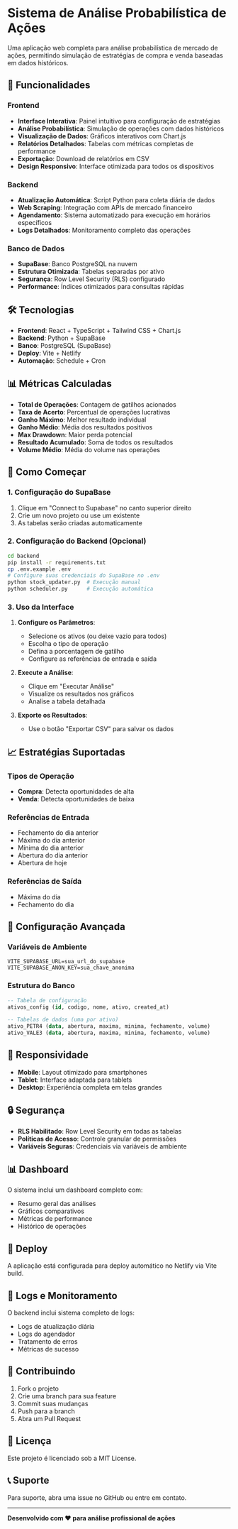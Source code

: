 # Sistema de Análise Probabilística de Ações

Uma aplicação web completa para análise probabilística de mercado de ações, permitindo simulação de estratégias de compra e venda baseadas em dados históricos.

## 🚀 Funcionalidades

### Frontend
- **Interface Interativa**: Painel intuitivo para configuração de estratégias
- **Análise Probabilística**: Simulação de operações com dados históricos
- **Visualização de Dados**: Gráficos interativos com Chart.js
- **Relatórios Detalhados**: Tabelas com métricas completas de performance
- **Exportação**: Download de relatórios em CSV
- **Design Responsivo**: Interface otimizada para todos os dispositivos

### Backend
- **Atualização Automática**: Script Python para coleta diária de dados
- **Web Scraping**: Integração com APIs de mercado financeiro
- **Agendamento**: Sistema automatizado para execução em horários específicos
- **Logs Detalhados**: Monitoramento completo das operações

### Banco de Dados
- **SupaBase**: Banco PostgreSQL na nuvem
- **Estrutura Otimizada**: Tabelas separadas por ativo
- **Segurança**: Row Level Security (RLS) configurado
- **Performance**: Índices otimizados para consultas rápidas

## 🛠️ Tecnologias

- **Frontend**: React + TypeScript + Tailwind CSS + Chart.js
- **Backend**: Python + SupaBase
- **Banco**: PostgreSQL (SupaBase)
- **Deploy**: Vite + Netlify
- **Automação**: Schedule + Cron

## 📊 Métricas Calculadas

- **Total de Operações**: Contagem de gatilhos acionados
- **Taxa de Acerto**: Percentual de operações lucrativas
- **Ganho Máximo**: Melhor resultado individual
- **Ganho Médio**: Média dos resultados positivos
- **Max Drawdown**: Maior perda potencial
- **Resultado Acumulado**: Soma de todos os resultados
- **Volume Médio**: Média do volume nas operações

## 🚀 Como Começar

### 1. Configuração do SupaBase

1. Clique em "Connect to Supabase" no canto superior direito
2. Crie um novo projeto ou use um existente
3. As tabelas serão criadas automaticamente

### 2. Configuração do Backend (Opcional)

```bash
cd backend
pip install -r requirements.txt
cp .env.example .env
# Configure suas credenciais do SupaBase no .env
python stock_updater.py  # Execução manual
python scheduler.py      # Execução automática
```

### 3. Uso da Interface

1. **Configure os Parâmetros**:
   - Selecione os ativos (ou deixe vazio para todos)
   - Escolha o tipo de operação
   - Defina a porcentagem de gatilho
   - Configure as referências de entrada e saída

2. **Execute a Análise**:
   - Clique em "Executar Análise"
   - Visualize os resultados nos gráficos
   - Analise a tabela detalhada

3. **Exporte os Resultados**:
   - Use o botão "Exportar CSV" para salvar os dados

## 📈 Estratégias Suportadas

### Tipos de Operação
- **Compra**: Detecta oportunidades de alta
- **Venda**: Detecta oportunidades de baixa

### Referências de Entrada
- Fechamento do dia anterior
- Máxima do dia anterior
- Mínima do dia anterior
- Abertura do dia anterior
- Abertura de hoje

### Referências de Saída
- Máxima do dia
- Fechamento do dia

## 🔧 Configuração Avançada

### Variáveis de Ambiente
```env
VITE_SUPABASE_URL=sua_url_do_supabase
VITE_SUPABASE_ANON_KEY=sua_chave_anonima
```

### Estrutura do Banco
```sql
-- Tabela de configuração
ativos_config (id, codigo, nome, ativo, created_at)

-- Tabelas de dados (uma por ativo)
ativo_PETR4 (data, abertura, maxima, minima, fechamento, volume)
ativo_VALE3 (data, abertura, maxima, minima, fechamento, volume)
```

## 📱 Responsividade

- **Mobile**: Layout otimizado para smartphones
- **Tablet**: Interface adaptada para tablets
- **Desktop**: Experiência completa em telas grandes

## 🔒 Segurança

- **RLS Habilitado**: Row Level Security em todas as tabelas
- **Políticas de Acesso**: Controle granular de permissões
- **Variáveis Seguras**: Credenciais via variáveis de ambiente

## 📊 Dashboard

O sistema inclui um dashboard completo com:
- Resumo geral das análises
- Gráficos comparativos
- Métricas de performance
- Histórico de operações

## 🚀 Deploy

A aplicação está configurada para deploy automático no Netlify via Vite build.

## 📝 Logs e Monitoramento

O backend inclui sistema completo de logs:
- Logs de atualização diária
- Logs do agendador
- Tratamento de erros
- Métricas de sucesso

## 🤝 Contribuindo

1. Fork o projeto
2. Crie uma branch para sua feature
3. Commit suas mudanças
4. Push para a branch
5. Abra um Pull Request

## 📄 Licença

Este projeto é licenciado sob a MIT License.

## 📞 Suporte

Para suporte, abra uma issue no GitHub ou entre em contato.

---

**Desenvolvido com ❤️ para análise profissional de ações**
